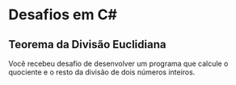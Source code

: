 # Desafios em C#

## Teorema da Divisão Euclidiana
Você recebeu desafio de desenvolver um programa que calcule o quociente e o resto da divisão de dois números inteiros.
